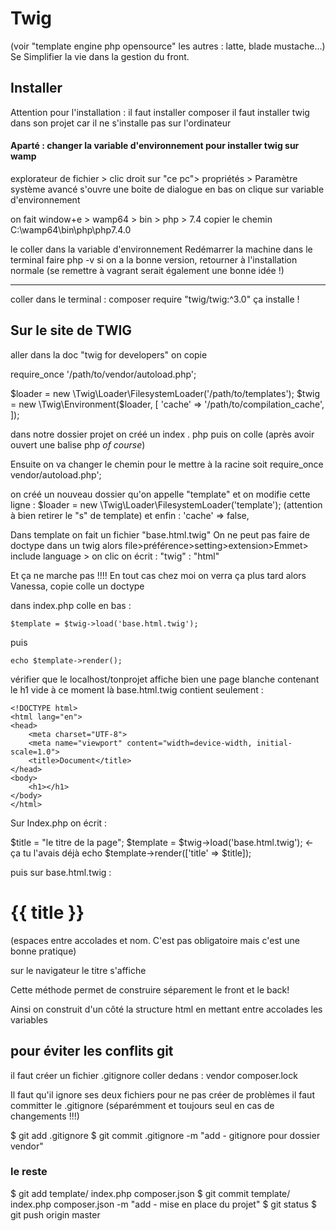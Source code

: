 # Twig 
(voir "template engine php opensource" les autres : latte, blade mustache...)
Se Simplifier la vie dans la gestion du front.

## Installer
Attention pour l'installation :
il faut installer composer
il faut installer twig dans son projet car il ne s'installe pas sur l'ordinateur

#### Aparté : changer la variable d'environnement pour installer twig sur wamp
explorateur de fichier > clic droit sur "ce pc"> propriétés > Paramètre système avancé
s'ouvre une boite de dialogue en bas on clique sur variable d'environnement

on fait window+e > wamp64 > bin > php > 7.4 copier le chemin
C:\wamp64\bin\php\php7.4.0

le coller dans la variable d'environnement
Redémarrer la machine
dans le terminal faire php -v
si on a la bonne version, retourner à l'installation normale
(se remettre à vagrant serait également une bonne idée !)

*****
coller dans le terminal :
composer require "twig/twig:^3.0"
ça installe !

## Sur le site de TWIG
aller dans la doc
"twig for developers"
on copie

require_once '/path/to/vendor/autoload.php';

$loader = new \Twig\Loader\FilesystemLoader('/path/to/templates');
$twig = new \Twig\Environment($loader, [
    'cache' => '/path/to/compilation_cache',
]);

dans notre dossier projet on créé un index . php puis on colle (après avoir ouvert une balise php *of course*)

Ensuite on va changer le chemin pour le mettre à la racine soit 
require_once vendor/autoload.php';

on créé un nouveau dossier qu'on appelle "template" et on modifie cette ligne :
$loader = new \Twig\Loader\FilesystemLoader('template');
(attention à bien retirer le "s" de template)
et enfin :
'cache' => false,

Dans template on fait un fichier "base.html.twig"
On ne peut pas faire de doctype dans un twig alors
file>préférence>setting>extension>Emmet> include language >
on clic
on écrit : "twig" : "html"

Et ça ne marche pas !!!!
En tout cas chez moi
on verra ça plus tard alors Vanessa, copie colle un doctype

dans index.php colle en bas :
```
$template = $twig->load('base.html.twig');
```

puis
```
echo $template->render();
```

vérifier que le localhost/tonprojet affiche bien une page blanche contenant le h1 vide
à ce moment là base.html.twig contient seulement :
```
<!DOCTYPE html>
<html lang="en">
<head>
    <meta charset="UTF-8">
    <meta name="viewport" content="width=device-width, initial-scale=1.0">
    <title>Document</title>
</head>
<body>
    <h1></h1>
</body>
</html>
```

Sur Index.php on écrit :

$title = "le titre de la page";
$template = $twig->load('base.html.twig'); <- ça tu l'avais déjà
echo $template->render(['title' => $title]);

puis sur base.html.twig :
  <h1>{{ title }}</h1>
  (espaces entre accolades et nom. C'est pas obligatoire mais c'est une bonne pratique)

sur le navigateur le titre s'affiche

Cette méthode permet de construire séparement le front et le back!

Ainsi on construit d'un côté la structure html en mettant entre accolades les variables

## pour éviter les conflits git
il faut créer un fichier .gitignore
coller dedans :
vendor
composer.lock

Il faut qu'il ignore ses deux fichiers pour ne pas créer de problèmes
il faut committer le .gitignore
(séparémment et toujours seul en cas de changements !!!)

$ git add .gitignore
$ git commit .gitignore -m "add - gitignore pour dossier vendor"

### le reste 
$ git add template/ index.php composer.json 
$ git commit template/ index.php composer.json -m "add - mise en place du projet"
$ git status
$ git push origin master
